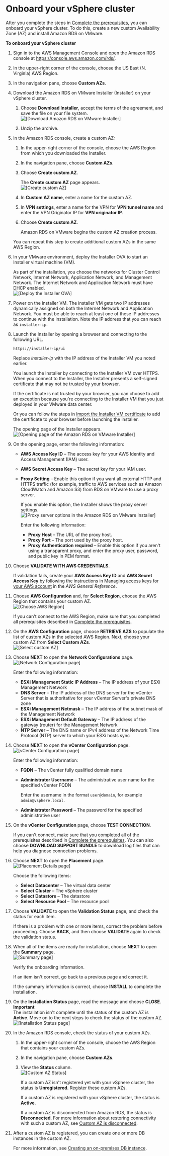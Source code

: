 # Onboard your vSphere cluster<a name="getting-started-with-rds-on-vmware.onboard"></a>

After you complete the steps in [Complete the prerequisites](getting-started-with-rds-on-vmware.pre-onboarding.md), you can onboard your vSphere cluster\. To do this, create a new custom Availability Zone \(AZ\) and install Amazon RDS on VMware\.

**To onboard your vSphere cluster**

1. Sign in to the AWS Management Console and open the Amazon RDS console at [https://console\.aws\.amazon\.com/rds/](https://console.aws.amazon.com/rds/)\.

1. In the upper\-right corner of the console, choose the US East \(N\. Virginia\) AWS Region\.

1. In the navigation pane, choose **Custom AZs**\.

1. Download the Amazon RDS on VMware Installer \(Installer\) on your vSphere cluster\.

   1. Choose **Download Installer**, accept the terms of the agreement, and save the file on your file system\.  
![\[Download Amazon RDS on VMware Installer\]](http://docs.aws.amazon.com/AmazonRDS/latest/RDSonVMwareUserGuide/images/installer-download.png)

   1. Unzip the archive\.

1. In the Amazon RDS console, create a custom AZ:

   1. In the upper\-right corner of the console, choose the AWS Region from which you downloaded the Installer\.

   1. In the navigation pane, choose **Custom AZs**\.

   1. Choose **Create custom AZ**\.

      The **Create custom AZ** page appears\.  
![\[Create custom AZ\]](http://docs.aws.amazon.com/AmazonRDS/latest/RDSonVMwareUserGuide/images/create-custom-az.png)

   1. In **Custom AZ name**, enter a name for the custom AZ\.

   1. In **VPN settings**, enter a name for the VPN for **VPN tunnel name** and enter the VPN Originator IP for **VPN originator IP**\.

   1. Choose **Create custom AZ**\.

      Amazon RDS on VMware begins the custom AZ creation process\.

   You can repeat this step to create additional custom AZs in the same AWS Region\.

1. In your VMware environment, deploy the Installer OVA to start an Installer virtual machine \(VM\)\.

   As part of the installation, you choose the networks for Cluster Control Network, Internet Network, Application Network, and Management Network\. The Internet Network and Application Network must have DHCP enabled\.  
![\[Deploy the Installer OVA\]](http://docs.aws.amazon.com/AmazonRDS/latest/RDSonVMwareUserGuide/images/installer-deploy-ovf.png)

1. Power on the installer VM\. The installer VM gets two IP addresses dynamically assigned on both the Internet Network and Application Network\. You must be able to reach at least one of these IP addresses to continue with the installation\. Note the IP address that you can reach as `installer-ip`\.

1. Launch the Installer by opening a browser and connecting to the following URL\.

   ```
   https://installer-ip/ui          
   ```

   Replace *installer\-ip* with the IP address of the Installer VM you noted earlier\.

   You launch the Installer by connecting to the Installer VM over HTTPS\. When you connect to the Installer, the Installer presents a self\-signed certificate that may not be trusted by your browser\.

   If the certificate is not trusted by your browser, you can choose to add an exception because you're connecting to the Installer VM that you just deployed in your VMware data center\.

   Or you can follow the steps in [Import the Installer VM certificate](getting-started-with-rds-on-vmware.onboard.import-vm-certificate.md) to add the certificate to your browser before launching the installer\.

   The opening page of the Installer appears\.  
![\[Opening page of the Amazon RDS on VMware Installer\]](http://docs.aws.amazon.com/AmazonRDS/latest/RDSonVMwareUserGuide/images/installer-opening.png)

1. On the opening page, enter the following information:
   + **AWS Access Key ID** – The access key for your AWS Identity and Access Management \(IAM\) user\.
   + **AWS Secret Access Key** – The secret key for your IAM user\.
   + **Proxy Setting** – Enable this option if you want all external HTTP and HTTPS traffic \(for example, traffic to AWS services such as Amazon CloudWatch and Amazon S3\) from RDS on VMware to use a proxy server\.

     If you enable this option, the Installer shows the proxy server settings\.  
![\[Proxy server options in the Amazon RDS on VMware Installer\]](http://docs.aws.amazon.com/AmazonRDS/latest/RDSonVMwareUserGuide/images/installer-proxy.png)

     Enter the following information:
     + **Proxy Host** – The URL of the proxy host\.
     + **Proxy Port** – The port used by the proxy host\.
     + **Proxy Authentication required** – Enable this option if you aren't using a transparent proxy, and enter the proxy user, password, and public key in PEM format\.

1. Choose **VALIDATE WITH AWS CREDENTIALS**\.

   If validation fails, create your **AWS Access Key ID** and **AWS Secret Access Key** by following the instructions in [Managing access keys for your AWS account](https://docs.aws.amazon.com/general/latest/gr/managing-aws-access-keys.html) in the *AWS General Reference*\.

1. Choose **AWS Configuration** and, for **Select Region**, choose the AWS Region that contains your custom AZ\.  
![\[Choose AWS Region\]](http://docs.aws.amazon.com/AmazonRDS/latest/RDSonVMwareUserGuide/images/installer-aws-region.png)

   If you can't connect to the AWS Region, make sure that you completed all prerequisites described in [Complete the prerequisites](getting-started-with-rds-on-vmware.pre-onboarding.md)\.

1. On the **AWS Configuration** page, choose **RETRIEVE AZS** to populate the list of custom AZs in the selected AWS Region\. Next, choose your custom AZ from **Select Custom AZs**\.  
![\[Select custom AZ\]](http://docs.aws.amazon.com/AmazonRDS/latest/RDSonVMwareUserGuide/images/installer-select-custom-az.png)

1. Choose **NEXT** to open the **Network Configurations** page\.  
![\[Network Configuration page\]](http://docs.aws.amazon.com/AmazonRDS/latest/RDSonVMwareUserGuide/images/installer-network-configuration.png)

   Enter the following information:
   + **ESXi Management Static IP Address** – The IP address of your ESXi Management Network
   + **DNS Server** – The IP address of the DNS server for the vCenter Server that is authoritative for your vCenter Server's private DNS zone
   + **ESXi Management Netmask** – The IP address of the subnet mask of the Management Network
   + **ESXi Management Default Gateway** – The IP address of the gateway \(router\) for the Management Network 
   + **NTP Server** – The DNS name or IPv4 address of the Network Time Protocol \(NTP\) server to which your ESXi hosts sync

1. Choose **NEXT** to open the **vCenter Configuration** page\.  
![\[vCenter Configuration page\]](http://docs.aws.amazon.com/AmazonRDS/latest/RDSonVMwareUserGuide/images/installer-vcenter-configuration.png)

   Enter the following information:
   + **FQDN** – The vCenter fully qualified domain name
   + **Administrator Username** – The administrative user name for the specified vCenter FQDN

     Enter the username in the format `user@domain`, for example `admin@vsphere.local`\.
   + **Administrator Password** – The password for the specified administrative user

1. On the **vCenter Configuration** page, choose **TEST CONNECTION**\.

   If you can't connect, make sure that you completed all of the prerequisites described in [Complete the prerequisites](getting-started-with-rds-on-vmware.pre-onboarding.md)\. You can also choose **DOWNLOAD SUPPORT BUNDLE** to download log files that can help you diagnose connection problems\.

1. Choose **NEXT** to open the **Placement** page\.  
![\[Placement Details page\]](http://docs.aws.amazon.com/AmazonRDS/latest/RDSonVMwareUserGuide/images/installer-placement-details.png)

   Choose the following items:
   + **Select Datacenter** – The virtual data center
   + **Select Cluster** – The vSphere cluster
   + **Select Datastore** – The datastore
   + **Select Resource Pool** – The resource pool

1. Choose **VALIDATE** to open the **Validation Status** page, and check the status for each item\.

   If there is a problem with one or more items, correct the problem before proceeding\. Choose **BACK**, and then choose **VALIDATE** again to check the validation status\.

1. When all of the items are ready for installation, choose **NEXT** to open the **Summary** page\.  
![\[Summary page\]](http://docs.aws.amazon.com/AmazonRDS/latest/RDSonVMwareUserGuide/images/installer-summary.png)

   Verify the onboarding information\.

   If an item isn't correct, go back to a previous page and correct it\.

   If the summary information is correct, choose **INSTALL** to complete the installation\.

1. On the **Installation Status** page, read the message and choose **CLOSE**\.
**Important**  
The installation isn't complete until the status of the custom AZ is **Active**\. Move on to the next steps to check the status of the custom AZ\.  
![\[Installation Status page\]](http://docs.aws.amazon.com/AmazonRDS/latest/RDSonVMwareUserGuide/images/installer-installation-status.png)

1. In the Amazon RDS console, check the status of your custom AZs\.

   1. In the upper\-right corner of the console, choose the AWS Region that contains your custom AZs\.

   1. In the navigation pane, choose **Custom AZs**\.

   1. View the **Status** column\.  
![\[Custom AZ Status\]](http://docs.aws.amazon.com/AmazonRDS/latest/RDSonVMwareUserGuide/images/custom-az-status.png)

      If a custom AZ isn't registered yet with your vSphere cluster, the status is **Unregistered**\. Register these custom AZs\.

      If a custom AZ is registered with your vSphere cluster, the status is **Active**\.

      If a custom AZ is disconnected from Amazon RDS, the status is **Disconnected**\. For more information about restoring connectivity with such a custom AZ, see [Custom AZ is disconnected](troubleshooting-rds-on-vmware.md#troubleshooting-rds-on-vmware.disconnected)\.

1. After a custom AZ is registered, you can create one or more DB instances in the custom AZ\.

   For more information, see [Creating an on\-premises DB instance](creating-an-on-premises-db-instance.md)\.